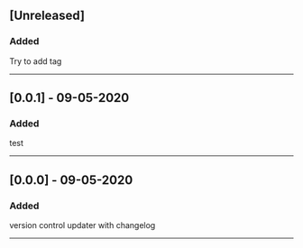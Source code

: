 ## [Unreleased]

### Added

Try to add tag

---
## [0.0.1] - 09-05-2020

### Added

test

---

## [0.0.0] - 09-05-2020

### Added

version control updater with changelog

---